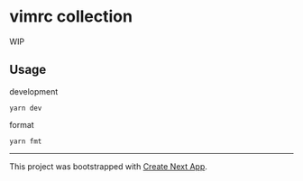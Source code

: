 # vimrc collection

WIP

## Usage

development

```
yarn dev
```

format

```
yarn fmt
```

---

This project was bootstrapped with [Create Next App](https://github.com/segmentio/create-next-app).
